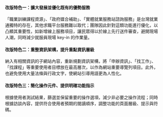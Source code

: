 <div class="macbook-wrapper">
  <macbook fill="/projects/taiwan_jobs/contentdesign_design1_silent.mp4" />
</div>

#### **改版特色一：擴大發展並優化既有的優勢服務**
「職業訓練課程資源」、「政府媒合補助」、「實體就業服務站諮詢服務」是台灣就業通獨特的存在，其他求職平台服務難以取代；團隊因此針對這類功能進行優化，以凸顯其重要性，如新增線上服務項目，讓民眾得以於線上先行送件審查，避開現場人潮，同時減少就服員現場 key-in 的作業量。

<div class="macbook-wrapper">
  <macbook fill="/projects/taiwan_jobs/contentdesign_design2.jpg" />
</div>

#### **改版特色二：重整資訊架構，提升重點資訊層級**
納入有相關資訊的子網站內容，重新規劃資訊架構，將「申辦資訊」、「找工作」、「找課程」等重要使用者目標放在最高層次，以作為網站重要導覽列項目。此外，也避免使用大量法條與行政文字，使網站引導用語更為人性化。

<div class="macbook-wrapper">
  <macbook fill="/projects/taiwan_jobs/contentdesign_design3_silent.mp4" />
</div>

#### **改版特色三：簡化操作元件、提供明確功能指示**
根據使用者測試結果，篩選並保留重要的操作選項，減少非必要之操作流程；同時根據訪談內容，提供符合使用者預期的閱讀順序，調整功能的頁面層級、提示與符碼。
